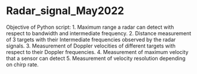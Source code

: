 # Radar_signal_May2022
Objective of Python script:  1. Maximum range a radar can detect with respect to bandwidth and intermediate frequency. 2. Distance measurement of 3 targets with their Intermediate frequencies observed by the radar signals.  3. Measurement of Doppler velocities of different targets with respect to their Doppler frequencies. 4. Measurement of maximum velocity that a sensor can detect 5. Measurement of velocity resolution depending on chirp rate.
